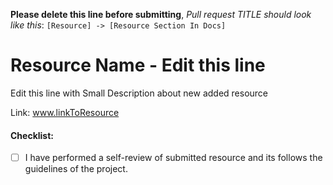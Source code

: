 **Please delete this line before submitting**, _Pull request TITLE should look like this_: `[Resource] -> [Resource Section In Docs]`

# Resource Name - Edit this line

Edit this line with Small Description about new added resource

Link: www.linkToResource

#### Checklist:

- [ ] I have performed a self-review of submitted resource and its follows the guidelines of the project.